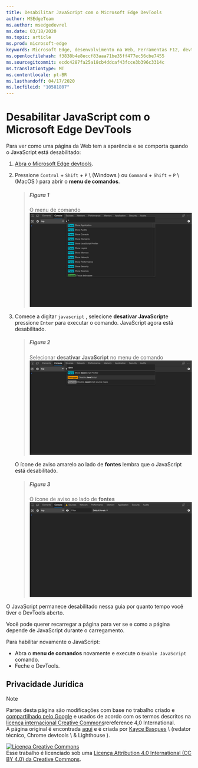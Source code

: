 ```yaml
---
title: Desabilitar JavaScript com o Microsoft Edge DevTools
author: MSEdgeTeam
ms.author: msedgedevrel
ms.date: 03/18/2020
ms.topic: article
ms.prod: microsoft-edge
keywords: Microsoft Edge, desenvolvimento na Web, Ferramentas F12, devtools
ms.openlocfilehash: f3838b4e8eccf83aaa71be35ff477ec56cbe7455
ms.sourcegitcommit: ecdc4287fa25a18cb4ddcaf43fcce3b396c3314c
ms.translationtype: MT
ms.contentlocale: pt-BR
ms.lasthandoff: 04/17/2020
ms.locfileid: "10581807"
---
```

<!-- Copyright Kayce Basques 

   Licensed under the Apache License, Version 2.0 (the "License");
   you may not use this file except in compliance with the License.
   You may obtain a copy of the License at

       https://www.apache.org/licenses/LICENSE-2.0

   Unless required by applicable law or agreed to in writing, software
   distributed under the License is distributed on an "AS IS" BASIS,
   WITHOUT WARRANTIES OR CONDITIONS OF ANY KIND, either express or implied.
   See the License for the specific language governing permissions and
   limitations under the License.  -->





# Desabilitar JavaScript com o Microsoft Edge DevTools   



Para ver como uma página da Web tem a aparência e se comporta quando o JavaScript está desabilitado:  

1.  [Abra o Microsoft Edge devtools][DevToolsOpen].  
1.  Pressione `Control` + `Shift` + `P` \ (Windows \) ou `Command` + `Shift` + `P` \ (MacOS \) para abrir o **menu de comandos**.  
    
    > ##### Figura 1  
    > O menu de comando  
    > ![O menu de comando][ImageCommandMenu]  
    
1.  Comece a digitar `javascript` , selecione **desativar JavaScript**e pressione `Enter` para executar o comando.  JavaScript agora está desabilitado.  
    
    > ##### Figura 2  
    > Selecionar **desativar JavaScript** no menu de comando  
    > ![Selecionar desativar JavaScript no menu de comando][ImageDisableJS]  
    
    O ícone de aviso amarelo ao lado de **fontes** lembra que o JavaScript está desabilitado.  
    
    > ##### Figura 3  
    > O ícone de aviso ao lado de **fontes**  
    > ![O ícone de aviso ao lado de fontes][ImageDisableJSWarning]  

O JavaScript permanece desabilitado nessa guia por quanto tempo você tiver o DevTools aberto.  

Você pode querer recarregar a página para ver se e como a página depende de JavaScript durante o carregamento.  

Para habilitar novamente o JavaScript:  

*   Abra o **menu de comandos** novamente e execute o `Enable JavaScript` comando.  
*   Feche o DevTools.  

## Privacidade Jurídica   



<!-- image links -->  

[ImageCommandMenu]: /microsoft-edge/devtools-guide-chromium/media/javascript-console-command.msft.png "Figura 1: menu de comando"  
[ImageDisableJS]: /microsoft-edge/devtools-guide-chromium/media/javascript-console-command-javascript.msft.png "Figura 2: selecionando desabilitar JavaScript no menu de comando"  
[ImageDisableJSWarning]: /microsoft-edge/devtools-guide-chromium/media/javascript-console-javascript-disabled-warning.msft.png "Figura 3: o ícone de aviso ao lado de fontes"  

<!-- links -->  

[DevToolsOpen]: ../open.md "Abrir o Microsoft Edge DevTools"  

> [!NOTE]
> Partes desta página são modificações com base no trabalho criado e [compartilhado pelo Google][GoogleSitePolicies] e usados de acordo com os termos descritos na [licença internacional Creative Commons][CCA4IL]rereference 4,0 International.  
> A página original é encontrada [aqui](https://developers.google.com/web/tools/chrome-devtools/javascript/disable) e é criada por [Kayce Basques][KayceBasques] \ (redator técnico, Chrome devtools \ & Lighthouse \).  

[![Licença Creative Commons][CCby4Image]][CCA4IL]  
Esse trabalho é licenciado sob uma [Licença Attribution 4.0 International (CC BY 4.0) da Creative Commons][CCA4IL].  

[CCA4IL]: https://creativecommons.org/licenses/by/4.0  
[CCby4Image]: https://i.creativecommons.org/l/by/4.0/88x31.png  
[GoogleSitePolicies]: https://developers.google.com/terms/site-policies  
[KayceBasques]: https://developers.google.com/web/resources/contributors/kaycebasques  
